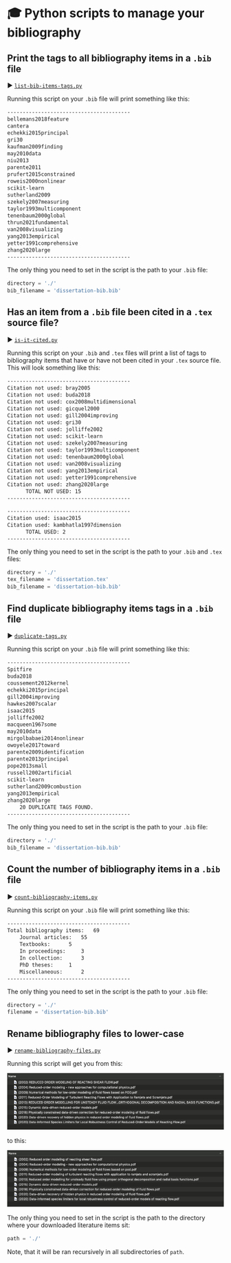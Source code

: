# 🎓 Python scripts to manage your bibliography

## Print the tags to all bibliography items in a `.bib` file

► [`list-bib-items-tags.py`](https://gitlab.multiscale.utah.edu/kamila/phd-python/-/blob/master/manage-bibliography/list-bib-items-tags.py)

Running this script on your `.bib` file will print something like this:

```
----------------------------------------
bellemans2018feature
cantera
echekki2015principal
gri30
kaufman2009finding
may2010data
niu2013
parente2011
prufert2015constrained
roweis2000nonlinear
scikit-learn
sutherland2009
szekely2007measuring
taylor1993multicomponent
tenenbaum2000global
thrun2021fundamental
van2008visualizing
yang2013empirical
yetter1991comprehensive
zhang2020large
----------------------------------------
```

The only thing you need to set in the script is the path to your `.bib` file:

```python
directory = './'
bib_filename = 'dissertation-bib.bib'
```

## Has an item from a `.bib` file been cited in a `.tex` source file?

► [`is-it-cited.py`](https://gitlab.multiscale.utah.edu/kamila/phd-python/-/blob/master/manage-bibliography/is-it-cited.py)

Running this script on your `.bib` and `.tex` files will print a list of tags to bibliography items that have or have not been cited in your `.tex` source file. This will look something like this:

```
----------------------------------------
Citation not used: bray2005
Citation not used: buda2018
Citation not used: cox2008multidimensional
Citation not used: gicquel2000
Citation not used: gill2004improving
Citation not used: gri30
Citation not used: jolliffe2002
Citation not used: scikit-learn
Citation not used: szekely2007measuring
Citation not used: taylor1993multicomponent
Citation not used: tenenbaum2000global
Citation not used: van2008visualizing
Citation not used: yang2013empirical
Citation not used: yetter1991comprehensive
Citation not used: zhang2020large
      TOTAL NOT USED: 15
----------------------------------------
```

```
----------------------------------------
Citation used: isaac2015
Citation used: kambhatla1997dimension
      TOTAL USED: 2
----------------------------------------
```

The only thing you need to set in the script is the path to your `.bib` and `.tex` files:

```python
directory = './'
tex_filename = 'dissertation.tex'
bib_filename = 'dissertation-bib.bib'
```

## Find duplicate bibliography items tags in a `.bib` file

► [`duplicate-tags.py`](https://gitlab.multiscale.utah.edu/kamila/phd-python/-/blob/master/manage-bibliography/duplicate-tags.py)

Running this script on your `.bib` file will print something like this:

```
----------------------------------------
Spitfire
buda2018
coussement2012kernel
echekki2015principal
gill2004improving
hawkes2007scalar
isaac2015
jolliffe2002
macqueen1967some
may2010data
mirgolbabaei2014nonlinear
owoyele2017toward
parente2009identification
parente2013principal
pope2013small
russell2002artificial
scikit-learn
sutherland2009combustion
yang2013empirical
zhang2020large
	20 DUPLICATE TAGS FOUND.
----------------------------------------
```

The only thing you need to set in the script is the path to your `.bib` file:

```python
directory = './'
bib_filename = 'dissertation-bib.bib'
```

## Count the number of bibliography items in a `.bib` file

► [`count-bibliography-items.py`](https://gitlab.multiscale.utah.edu/kamila/phd-python/-/blob/master/manage-bibliography/count-bibliography-items.py)

Running this script on your `.bib` file will print something like this:

```
----------------------------------------
Total bibliography items:	69
	Journal articles:	55
	Textbooks:		5
	In proceedings:		3
	In collection:		3
	PhD theses:		1
	Miscellaneous:		2
----------------------------------------
```

The only thing you need to set in the script is the path to your `.bib` file:

```python
directory = './'
filename = 'dissertation-bib.bib'
```

## Rename bibliography files to lower-case

► [`rename-bibliography-files.py`](https://gitlab.multiscale.utah.edu/kamila/phd-python/-/blob/master/manage-bibliography/rename-bibliography-files.py)

Running this script will get you from this:

![Screenshot](rename-before.png)

to this:

![Screenshot](rename-after.png)

The only thing you need to set in the script is the path to the directory where your downloaded literature items sit:

```python
path = './'
```

Note, that it will be ran recursively in all subdirectories of `path`.
